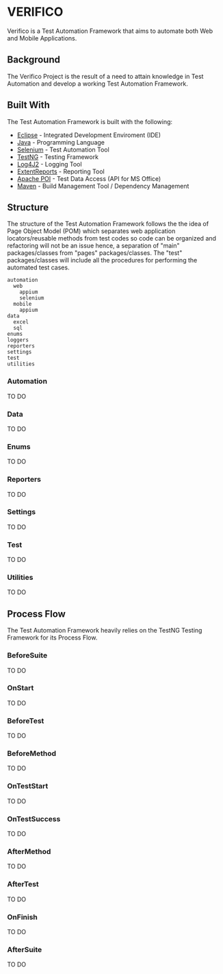 # VERIFICO
Verifico is a Test Automation Framework that aims to automate both Web and Mobile Applications.

## Background
The Verifico Project is the result of a need to attain knowledge in Test Automation and develop a working Test Automation Framework.

## Built With
The Test Automation Framework is built with the following:
* [Eclipse](https://www.eclipse.org/downloads/) - Integrated Development Enviroment (IDE)
* [Java](https://www.oracle.com/technetwork/java/javase/downloads/jdk8-downloads-2133151.html) - Programming Language
* [Selenium](https://www.seleniumhq.org/download/) - Test Automation Tool
* [TestNG](http://testng.org/doc/download.html) - Testing Framework
* [Log4J2](https://logging.apache.org/log4j/2.0/download.html) - Logging Tool
* [ExtentReports](http://relevantcodes.com/extentreports-for-selenium/) - Reporting Tool
* [Apache POI](https://poi.apache.org/download.html) - Test Data Access (API for MS Office)
* [Maven](https://maven.apache.org/download.cgi) - Build Management Tool / Dependency Management

## Structure
The structure of the Test Automation Framework follows the the idea of Page Object Model (POM) which separates web application locators/reusable methods from test codes so code can be organized and refactoring will not be an issue hence, a separation of "main" packages/classes from "pages" packages/classes. The "test" packages/classes will include all the procedures for performing the automated test cases.
```
automation
  web
    appium
    selenium
  mobile
    appium
data
  excel
  sql
enums
loggers
reporters
settings
test
utilities
```

### Automation
TO DO

### Data
TO DO

### Enums
TO DO

### Reporters
TO DO

### Settings
TO DO

### Test
TO DO

### Utilities
TO DO

## Process Flow
The Test Automation Framework heavily relies on the TestNG Testing Framework for its Process Flow.

### BeforeSuite
TO DO

### OnStart
TO DO

### BeforeTest
TO DO

### BeforeMethod
TO DO

### OnTestStart
TO DO

### OnTestSuccess
TO DO

### AfterMethod
TO DO

### AfterTest
TO DO

### OnFinish
TO DO

### AfterSuite
TO DO
